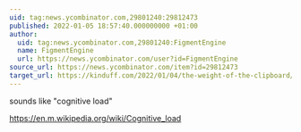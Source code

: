 ```yaml
---
uid: tag:news.ycombinator.com,29801240:29812473
published: 2022-01-05 18:57:40.000000000 +01:00
author:
  uid: tag:news.ycombinator.com,29801240:FigmentEngine
  name: FigmentEngine
  url: https://news.ycombinator.com/user?id=FigmentEngine
source_url: https://news.ycombinator.com/item?id=29812473
target_url: https://kinduff.com/2022/01/04/the-weight-of-the-clipboard/
---
```


sounds like "cognitive load"

https://en.m.wikipedia.org/wiki/Cognitive_load